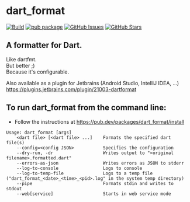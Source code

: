 # dart_format

[![Build](https://github.com/eggnstone/dart_format/actions/workflows/dart.yaml/badge.svg)](https://github.com/eggnstone/dart_format/actions)
[![pub package](https://img.shields.io/pub/v/dart_format.svg)](https://pub.dartlang.org/packages/dart_format)
[![GitHub Issues](https://img.shields.io/github/issues/eggnstone/dart_format.svg)](https://github.com/eggnstone/dart_format/issues)
[![GitHub Stars](https://img.shields.io/github/stars/eggnstone/dart_format.svg)](https://github.com/eggnstone/dart_format/stargazers)

## A formatter for Dart.

Like dartfmt.  
But better ;)  
Because it's configurable.

Also available as a plugin for Jetbrains (Android Studio, IntelliJ IDEA, ...)  
https://plugins.jetbrains.com/plugin/21003-dartformat

## To run dart_format from the command line:
- Follow the instructions at https://pub.dev/packages/dart_format/install

```
Usage: dart_format [args]
    <dart file> [<dart file> ...]    Formats the specified dart file(s)
    --config=<config JSON>           Specifies the configuration
    --dry-run, -dr                   Writes output to "<original filename>.formatted.dart"
    --errors-as-json                 Writes errors as JSON to stderr
    --log-to-console                 Logs to console
    --log-to-temp-file               Logs to a temp file ("dart_format_<date>_<time>_<pid>.log" in the system temp directory)
    --pipe                           Formats stdin and writes to stdout
    --web[service]                   Starts in web service mode
```
